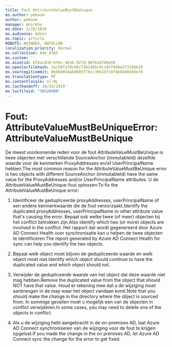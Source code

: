 ```yaml
---
title: Fout AttributeValueMustBeUnique
ms.author: pebaum
author: pebaum
manager: mnirkhe
ms.date: 3/20/2018
ms.audience: Admin
ms.topic: article
ROBOTS: NOINDEX, NOFOLLOW
localization_priority: Normal
ms.collection: Adm_O365
ms.custom: ''
ms.assetid: bf8ac830-6f0c-4616-827d-987616700e59
ms.openlocfilehash: 5ac56fa78c66cf3b246bc0cc01f040e27310d629
ms.sourcegitcommit: 0b06093dabd685f76cc39b1d7c0f8b03883b6e79
ms.translationtype: MT
ms.contentlocale: nl-NL
ms.lasthandoff: 10/25/2019
ms.locfileid: "36526980"
---
```

# <a name="error-attributevaluemustbeunique"></a><span data-ttu-id="fdc97-102">Fout: AttributeValueMustBeUnique</span><span class="sxs-lookup"><span data-stu-id="fdc97-102">Error: AttributeValueMustBeUnique</span></span>

<span data-ttu-id="fdc97-103">De meest voorkomende reden voor de fout AttributeValueMustBeUnique is twee objecten met verschillende SourceAnchor (immutableId) dezelfde waarde voor de kenmerken ProxyAddresses en/of UserPrincipalName hebben.</span><span class="sxs-lookup"><span data-stu-id="fdc97-103">The most common reason for the AttributeValueMustBeUnique error is two objects with different SourceAnchor (immutableId) have the same value for the ProxyAddresses and/or UserPrincipalName attributes.</span></span> <span data-ttu-id="fdc97-104">U de AttributeValueMustBeUnique-fout oplossen:</span><span class="sxs-lookup"><span data-stu-id="fdc97-104">To fix the AttributeValueMustBeUnique error:</span></span>
  
1. <span data-ttu-id="fdc97-105">Identificeer de gedupliceerde proxyAddresses, userPrincipalName of een andere kenmerkwaarde die de fout veroorzaakt.</span><span class="sxs-lookup"><span data-stu-id="fdc97-105">Identify the duplicated proxyAddresses, userPrincipalName or other attribute value that's causing the error.</span></span> <span data-ttu-id="fdc97-106">Bepaal ook welke twee (of meer) objecten bij het conflict betrokken zijn.</span><span class="sxs-lookup"><span data-stu-id="fdc97-106">Also identify which two (or more) objects are involved in the conflict.</span></span> <span data-ttu-id="fdc97-107">Het rapport dat wordt gegenereerd door Azure AD Connect Health voor synchronisatie kan u helpen de twee objecten te identificeren.</span><span class="sxs-lookup"><span data-stu-id="fdc97-107">The report generated by Azure AD Connect Health for sync can help you identify the two objects.</span></span>
    
2. <span data-ttu-id="fdc97-108">Bepaal welk object moet blijven de gedupliceerde waarde en welk object moet niet.</span><span class="sxs-lookup"><span data-stu-id="fdc97-108">Identify which object should continue to have the duplicated value and which object should not.</span></span>
    
3. <span data-ttu-id="fdc97-109">Verwijder de gedupliceerde waarde van het object dat deze waarde niet mag hebben.</span><span class="sxs-lookup"><span data-stu-id="fdc97-109">Remove the duplicated value from the object that should NOT have that value.</span></span> <span data-ttu-id="fdc97-110">Houd er rekening mee dat u de wijziging moet aanbrengen in de map waar het object vandaan komt.</span><span class="sxs-lookup"><span data-stu-id="fdc97-110">Note that you should make the change in the directory where the object is sourced from.</span></span> <span data-ttu-id="fdc97-111">In sommige gevallen moet u mogelijk een van de objecten in conflict verwijderen.</span><span class="sxs-lookup"><span data-stu-id="fdc97-111">In some cases, you may need to delete one of the objects in conflict.</span></span>
    
4. <span data-ttu-id="fdc97-112">Als u de wijziging hebt aangebracht in de on-premises AD, laat Azure AD Connect synchroniseren van de wijziging voor de fout te krijgen opgelost.</span><span class="sxs-lookup"><span data-stu-id="fdc97-112">If you made the change in the on premises AD, let Azure AD Connect sync the change for the error to get fixed.</span></span>
    

